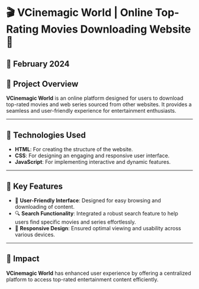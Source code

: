 # 🎬 VCinemagic World | Online Top-Rating Movies Downloading Website 🎥  

## 📅 February 2024  

## 📜 Project Overview  
**VCinemagic World** is an online platform designed for users to download top-rated movies and web series sourced from other websites. It provides a seamless and user-friendly experience for entertainment enthusiasts.  

---

## 🔧 Technologies Used  
- **HTML**: For creating the structure of the website.  
- **CSS**: For designing an engaging and responsive user interface.  
- **JavaScript**: For implementing interactive and dynamic features.  

---

## 🔑 Key Features  
- 🌟 **User-Friendly Interface**: Designed for easy browsing and downloading of content.  
- 🔍 **Search Functionality**: Integrated a robust search feature to help users find specific movies and series effortlessly.  
- 📱 **Responsive Design**: Ensured optimal viewing and usability across various devices.  

---

## 🌟 Impact  
**VCinemagic World** has enhanced user experience by offering a centralized platform to access top-rated entertainment content efficiently.  
